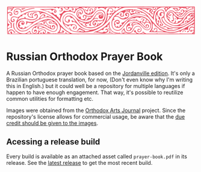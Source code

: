 ![adornation](img/headers/bar18.svg)

# Russian Orthodox Prayer Book

A Russian Orthodox prayer book based on the [Jordanville edition]. It's only a
Brazilian portuguese translation, for now, (Don't even know why I'm writing this
in English.) but it could well be a repository for multiple languages if happen
to have enough engagement. That way, it's possible to reutilize common utilities
for formatting etc.

Images were obtained from the [Orthodox Arts Journal] project. Since the
repository's license allows for commercial usage, be aware that the [due credit
should be given to the images](image-credit).

## Acessing a release build

Every build is available as an attached asset called `prayer-book.pdf` in its
release. See the [latest
release](https://github.com/gpontesss/prayer-book/releases) to get the most
recent build.

[Jordanville edition]: https://www.ponomar.net/data/jordanville_prayerbook.pdf
[Orthodox Arts Journal]: https://orthodoxartsjournal.org/orthodox-illustration-project/
[image-credit]: https://docs.google.com/file/d/0B1MLai552F5yZkJIQ3B0QWx3cDA/view?rm=minimal&resourcekey=0-ybOjgmmviTqQOikbXOc9ag
